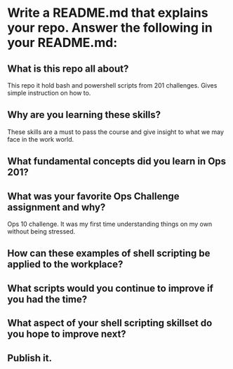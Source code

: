 # Write a README.md that explains your repo. Answer the following in your README.md:

## What is this repo all about?
This repo it hold bash and powershell scripts from 201 challenges. Gives simple instruction on how to. 

## Why are you learning these skills?
These skills are a must to pass the course and give insight to what we may face in the work world.

## What fundamental concepts did you learn in Ops 201?

## What was your favorite Ops Challenge assignment and why?
Ops 10 challenge. It was my first time understanding things on my own without being stressed.

## How can these examples of shell scripting be applied to the workplace?

## What scripts would you continue to improve if you had the time?

## What aspect of your shell scripting skillset do you hope to improve next?

## Publish it.